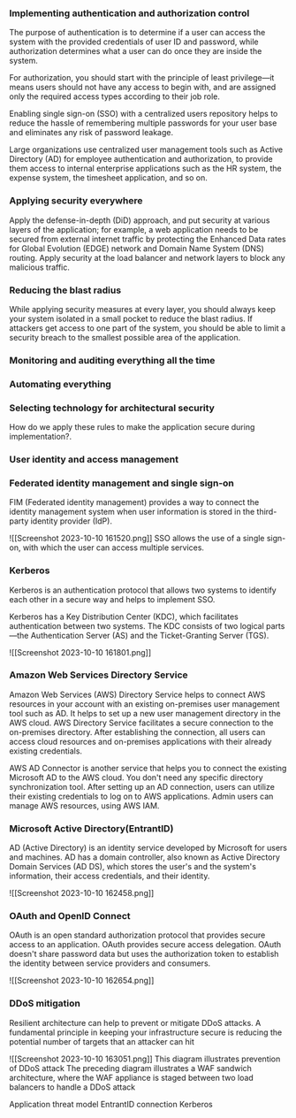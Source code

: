 ### Implementing authentication and authorization control
The purpose of authentication is to determine if a user can access the system with the provided credentials of user ID and password, while authorization determines what a user can do once they are inside the system.

For authorization, you should start with the principle of least privilege—it means users should not have any access to begin with, and are assigned only the required access types according to their job role.

Enabling single sign-on (SSO) with a centralized users repository helps to reduce the hassle of remembering multiple passwords for your user base and eliminates any risk of password leakage.

Large organizations use centralized user management tools such as Active Directory (AD) for employee authentication and authorization, to provide them access to internal enterprise applications such as the HR system, the expense system, the timesheet application, and so on.

### Applying security everywhere
Apply the defense-in-depth (DiD) approach, and put security at various layers of the application; for example, a web application needs to be secured from external internet traffic by protecting the Enhanced Data rates for Global Evolution (EDGE) network and Domain Name System (DNS) routing. Apply security at the load balancer and network layers to block any malicious traffic.

### Reducing the blast radius
While applying security measures at every layer, you should always keep your system isolated in a small pocket to reduce the blast radius. If attackers get access to one part of the system, you should be able to limit a security breach to the smallest possible area of the application.

### Monitoring and auditing everything all the time

### Automating everything

### Selecting technology for architectural security
How do we apply these rules to make the application secure during implementation?.

### User identity and access management

### Federated identity management and single sign-on
FIM (Federated identity management) provides a way to connect the identity management system when user information is stored in the third-party identity provider (IdP).


![[Screenshot 2023-10-10 161520.png]]
SSO allows the use of a single sign-on, with which the user can access multiple services.

### Kerberos
Kerberos is an authentication protocol that allows two systems to identify each other in a secure way and helps to implement SSO.

Kerberos has a Key Distribution Center (KDC), which facilitates authentication between two systems. The KDC consists of two logical parts—the Authentication Server (AS) and the Ticket-Granting Server (TGS).

![[Screenshot 2023-10-10 161801.png]]

### Amazon Web Services Directory Service
Amazon Web Services (AWS) Directory Service helps to connect AWS resources in your account with an existing on-premises user management tool such as AD. It helps to set up a new user management directory in the AWS cloud. AWS Directory Service facilitates a secure connection to the on-premises directory. After establishing the connection, all users can access cloud resources and on-premises applications with their already existing credentials.

AWS AD Connector is another service that helps you to connect the existing Microsoft AD to the AWS cloud. You don't need any specific directory synchronization tool. After setting up an AD connection, users can utilize their existing credentials to log on to AWS applications. Admin users can manage AWS resources, using AWS IAM.

### Microsoft Active Directory(EntrantID)
AD (Active Directory) is an identity service developed by Microsoft for users and machines. AD has a domain controller, also known as Active Directory Domain Services (AD DS), which stores the user's and the system's information, their access credentials, and their identity.

![[Screenshot 2023-10-10 162458.png]]

### OAuth and OpenID Connect

OAuth is an open standard authorization protocol that provides secure access to an application. OAuth provides secure access delegation. OAuth doesn't share password data but uses the authorization token to establish the identity between service providers and consumers.

![[Screenshot 2023-10-10 162654.png]]


### DDoS mitigation
Resilient architecture can help to prevent or mitigate DDoS attacks. A fundamental principle in keeping your infrastructure secure is reducing the potential number of targets that an attacker can hit

![[Screenshot 2023-10-10 163051.png]]
                                     This diagram illustrates prevention of DDoS attack
The preceding diagram illustrates a WAF sandwich architecture, where the WAF appliance is staged between two load balancers to handle a DDoS attack

Application threat model
EntrantID connection
Kerberos